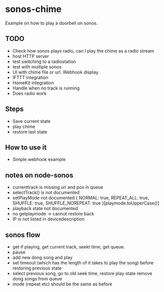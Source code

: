 # sonos-chime

Example on how to play a doorbell on sonos.

## TODO
* Check how sonos plays radio, can I play the chime as a radio stream
* host HTTP server
* test switching to a radiostation
* test with multiple sonos
* UI with chime file or url. Webhook display.
* IFTTT integration
* HomeKit integration
* Handle when no track is running
* Does radio work

## Steps
* Save current state
* play chime
* restore last state

## How to use it
* Simple webhook example

## notes on node-sonos
* currenttrack is missing uri and pos in queue
* selectTrack() is not documented
* setPlayMode not documented { NORMAL: true, REPEAT_ALL: true, SHUFFLE: true, SHUFFLE_NOREPEAT: true }[playmode.toUpperCase()]
* playback state not documented
* no getplaymode -> cannot restore back
* IP is not listed in devicedescription

## sonos flow
* get if playing, get current track, seekt time, get queue.
* pause
* add new dong song and play
* set timeout (which has the length of it takes to play the song) before restoring previous state
* select previous song, go to old seek time, restore play state
remove dong songs from queue
* mode (repeat etc) should be the same as before
